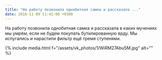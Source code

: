 ```yaml
---
title: "На работу позвонила однобитная самка и рассказала ..."
date: 2016-11-09 11:41:00 +0300
---
```


На работу позвонила однобитная самка и рассказала в каких мучениях мы умрём, если не будем покупать бутилированную врду. Мы испугались и нарастили фильтр ещё тремя ступенями.

{% include media.html f="/assets/vk_photos/1/WiRM27Abu5M.jpg" alt="" %}
